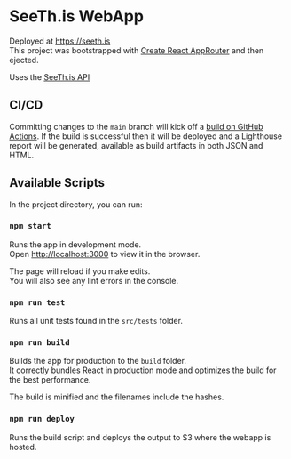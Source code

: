 # SeeTh.is WebApp

Deployed at https://seeth.is \
This project was bootstrapped with [Create React AppRouter](https://github.com/facebook/create-react-app) and then ejected.

Uses the [SeeTh.is API](https://terryjharrison.github.io/see-this-api/)

## CI/CD

Committing changes to the `main` branch will kick off a [build on GitHub Actions](https://github.com/TerryJHarrison/see-this-web/actions/workflows/deploy.yml). 
If the build is successful then it will be deployed and a Lighthouse report will be generated, available as build artifacts in both JSON and HTML.

## Available Scripts

In the project directory, you can run:

### `npm start`

Runs the app in development mode.\
Open [http://localhost:3000](http://localhost:3000) to view it in the browser.

The page will reload if you make edits.\
You will also see any lint errors in the console.

### `npm run test`

Runs all unit tests found in the `src/tests` folder.

### `npm run build`

Builds the app for production to the `build` folder.\
It correctly bundles React in production mode and optimizes the build for the best performance.

The build is minified and the filenames include the hashes.

### `npm run deploy`

Runs the build script and deploys the output to S3 where the webapp is hosted.